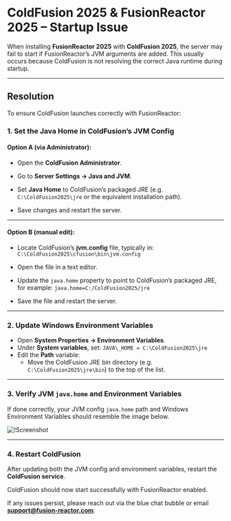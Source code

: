 
# ColdFusion 2025 & FusionReactor 2025 – Startup Issue

When installing **FusionReactor 2025** with **ColdFusion 2025**, the server may fail to start if FusionReactor’s JVM arguments are added. This usually occurs because ColdFusion is not resolving the correct Java runtime during startup.

---

## Resolution

To ensure ColdFusion launches correctly with FusionReactor:

### 1. Set the Java Home in ColdFusion’s JVM Config

#### Option A (via Administrator):

-  Open the **ColdFusion Administrator**.  
-  Go to **Server Settings → Java and JVM**.  
-  Set **Java Home** to ColdFusion’s packaged JRE (e.g. `C:\ColdFusion2025\jre` or the equivalent installation path). 

-  Save changes and restart the server.

---

#### Option B (manual edit):

- Locate ColdFusion’s **jvm.config** file, typically in: `C:\ColdFusion2025\cfusion\bin\jvm.config`

- Open the file in a text editor.  

- Update the `java.home` property to point to ColdFusion’s packaged JRE, for example:  `java.home=C:/ColdFusion2025/jre`

- Save the file and restart the server.

---

### 2. Update Windows Environment Variables

- Open **System Properties → Environment Variables**.  
- Under **System variables**, set: `JAVA\_HOME = C:\ColdFusion2025\jre`
- Edit the **Path** variable:  
    - Move the ColdFusion JRE bin directory (e.g. `C:\ColdFusion2025\jre\bin`) to the top of the list.
    
---
### 3. Verify JVM `java.home` and Environment Variables

If done correctly, your JVM config `java.home` path and Windows Environment Variables should resemble the image below.

![!Screenshot](/Troubleshooting/images/jre.png)


---

### 4. Restart ColdFusion

After updating both the JVM config and environment variables, restart the **ColdFusion service**.  

ColdFusion should now start successfully with FusionReactor enabled.  

If any issues persist, please reach out via the blue chat bubble or email **support@fusion-reactor.com**.


